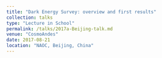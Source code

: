 ```yaml
---
title: "Dark Energy Survey: overview and first results"
collection: talks
type: "Lecture in School"
permalink: /talks/2017a-Beijing-talk.md
venue: "CosmoAndes"
date: 2017-08-21
location: "NAOC, Beijing, China"
---
```

